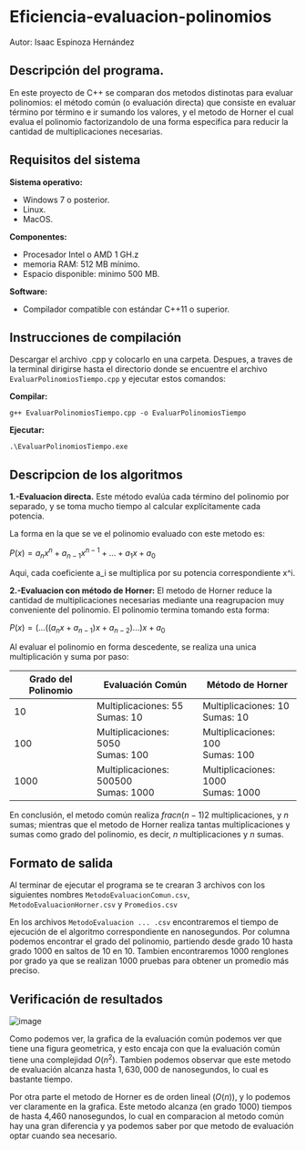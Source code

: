 # Eficiencia-evaluacion-polinomios
Autor: Isaac Espinoza Hernández

## Descripción del programa.
En este proyecto de C++ se comparan dos metodos distinotas para evaluar polinomios: el método común (o evaluación directa) que consiste en evaluar término por término e ir sumando los valores, y el metodo de Horner el cual evalua el polinomio factorizandolo de una forma especifica para reducir la cantidad de multiplicaciones necesarias.

## Requisitos del sistema
**Sistema operativo:**
- Windows 7 o posterior.
- Linux.
- MacOS.

**Componentes:**
- Procesador Intel o AMD 1 GH.z
- memoria RAM: 512 MB mínimo.
- Espacio disponible: minimo 500 MB.

**Software:**
- Compilador compatible con estándar C++11 o superior.

## Instrucciones de compilación
Descargar el archivo .cpp y colocarlo en una carpeta. Despues, a traves de la terminal dirigirse hasta el directorio donde se encuentre el archivo ```EvaluarPolinomiosTiempo.cpp``` y ejecutar estos comandos:

**Compilar:**
```
g++ EvaluarPolinomiosTiempo.cpp -o EvaluarPolinomiosTiempo
```

**Ejecutar:**
```
.\EvaluarPolinomiosTiempo.exe
```

## Descripcion de los algoritmos
**1.-Evaluacion directa.**
Este método evalúa cada término del polinomio por separado, y se toma mucho tiempo al calcular explícitamente cada potencia.

La forma en la que se ve el polinomio evaluado con este metodo es:

$P(x) = a_n x^n + a_{n-1} x^{n-1} + ... + a_1 x + a_0$


Aqui, cada coeficiente a_i se multiplica por su potencia correspondiente x^i.

**2.-Evaluacion con método de Horner:**
El metodo de Horner reduce la cantidad de multiplicaciones necesarias mediante una reagrupacion muy conveniente del polinomio. El polinomio termina tomando esta forma:


$P(x) = (... ((a_n x + a_{n-1})x + a_{n-2})...)x + a_0$


Al evaluar el polinomio en forma descedente, se realiza una unica multiplicación y suma por paso:

| Grado del Polinomio |                Evaluación Común              |            Método de Horner                 |
|---------------------|----------------------------------------------|---------------------------------------------|
| 10                  | Multiplicaciones: 55<br>Sumas: 10            | Multiplicaciones: 10<br>Sumas: 10           |
| 100                 | Multiplicaciones: 5050<br>Sumas: 100         | Multiplicaciones: 100<br>Sumas: 100         |
| 1000                | Multiplicaciones: 500500<br>Sumas: 1000      | Multiplicaciones: 1000<br>Sumas: 1000       |

En conclusión, el metodo común realiza $frac{n(n-1)}{2}$ multiplicaciones, y $n$ sumas; mientras que el metodo de Horner realiza tantas multiplicaciones y sumas como grado del polinomio, es decir, $n$ multiplicaciones y $n$ sumas.


## Formato de salida
Al terminar de ejecutar el programa se te crearan 3 archivos con los siguientes nombres ```MetodoEvaluacionComun.csv```, ```MetodoEvaluacionHorner.csv``` y ```Promedios.csv```


En los archivos ```MetodoEvaluacion ... .csv``` encontraremos el tiempo de ejecución de el algoritmo correspondiente en nanosegundos. Por columna podemos encontrar el grado del polinomio, partiendo desde grado 10 hasta grado 1000 en saltos de 10 en 10. Tambien encontraremos 1000 renglones por grado ya que se realizan 1000 pruebas para obtener un promedio más preciso.


## Verificación de resultados

![image](https://github.com/user-attachments/assets/a55ce26b-3033-4f58-9763-e7863b8e6f4f)

Como podemos ver, la grafica de la evaluación común podemos ver que tiene una figura geometrica, y esto encaja con que la evaluación común tiene una complejidad $O(n^2)$. Tambien podemos observar que este metodo de evaluación alcanza hasta $1,630,000$ de nanosegundos, lo cual es bastante tiempo.

Por otra parte el metodo de Horner es de orden lineal ($O(n)$), y lo podemos ver claramente en la grafica. Este metodo alcanza (en grado 1000) tiempos de hasta 4,460 nanosegundos, lo cual en comparacion al metodo común hay una gran diferencia y ya podemos saber por que metodo de evaluación optar cuando sea necesario.


